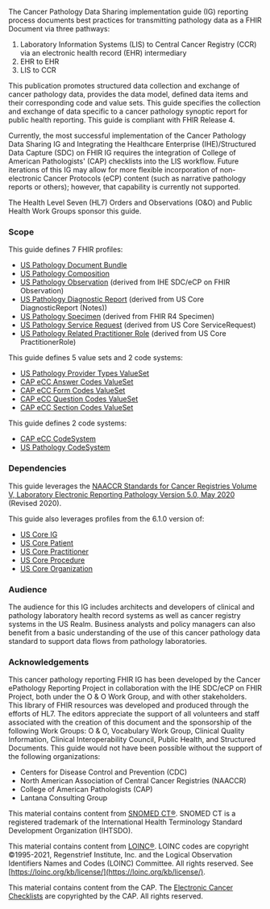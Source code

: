 The Cancer Pathology Data Sharing implementation guide (IG) reporting process documents best practices for transmitting pathology data as a FHIR Document via three pathways:

1. Laboratory Information Systems (LIS) to Central Cancer Registry (CCR) via an electronic health record (EHR) intermediary
2. EHR to EHR
3. LIS to CCR 

This publication promotes structured data collection and exchange of cancer pathology data, provides the data model, defined data items and their corresponding code and value sets. This guide specifies the collection and exchange of data specific to a cancer pathology synoptic report for public health reporting. This guide is compliant with FHIR Release 4.

Currently, the most successful implementation of the Cancer Pathology Data Sharing IG and Integrating the Healthcare Enterprise (IHE)/Structured Data Capture (SDC) on FHIR IG requires the integration of College of American Pathologists' (CAP) checklists into the LIS workflow. Future iterations of this IG may allow for more flexible incorporation of non-electronic Cancer Protocols (eCP) content (such as narrative pathology reports or others); however, that capability is currently not supported.

The Health Level Seven (HL7) Orders and Observations (O&O) and Public Health Work Groups sponsor this guide. 

### Scope
This guide defines 7 FHIR profiles:
* [US Pathology Document Bundle](StructureDefinition-us-pathology-exchange-bundle.html)
* [US Pathology Composition](StructureDefinition-us-pathology-composition.html)
* [US Pathology Observation](StructureDefinition-us-pathology-observation.html) (derived from IHE SDC/eCP on FHIR Observation)
* [US Pathology Diagnostic Report](StructureDefinition-us-pathology-diagnostic-report.html) (derived from US Core DiagnosticReport (Notes))
* [US Pathology Specimen](StructureDefinition-us-pathology-specimen.html) (derived from FHIR R4 Specimen)
* [US Pathology Service Request](StructureDefinition-us-pathology-service-request.html) (derived from US Core ServiceRequest)
* [US Pathology Related Practitioner Role](StructureDefinition-us-pathology-related-practitioner-role.html) (derived from US Core PractitionerRole)

This guide defines 5 value sets and 2 code systems:
* [US Pathology Provider Types ValueSet](https://build.fhir.org/ig/HL7/cancer-reporting/ValueSet-us-pathology-provider-types.html)
* [CAP eCC Answer Codes ValueSet](https://build.fhir.org/ig/HL7/cancer-reporting/ValueSet-cap-ecc-answer-codes.html)
* [CAP eCC Form Codes ValueSet](https://build.fhir.org/ig/HL7/cancer-reporting/ValueSet-cap-ecc-form-codes.html)
* [CAP eCC Question Codes ValueSet](https://build.fhir.org/ig/HL7/cancer-reporting/ValueSet-cap-question-answer-codes.html)
* [CAP eCC Section Codes ValueSet](https://build.fhir.org/ig/HL7/cancer-reporting/ValueSet-cap-ecc-section-codes.html)

This guide defines 2 code systems:
* [CAP eCC CodeSystem](https://build.fhir.org/ig/HL7/cancer-reporting/CodeSystem-cap-ecc-codesystem.html)
* [US Pathology CodeSystem](https://build.fhir.org/ig/HL7/cancer-reporting/CodeSystem-us-pathology-codesystem.html)

### Dependencies
This guide leverages the [NAACCR Standards for Cancer Registries Volume V, Laboratory Electronic Reporting Pathology Version 5.0, May 2020](https://www.naaccr.org/wp-content/uploads/2020/07/NAACCR-Vol-V_Revised_20200720.pdf) (Revised 2020).

This guide also leverages profiles from the 6.1.0 version of:
* [US Core IG](http://hl7.org/fhir/us/core/STU6.1/index.html)
* [US Core Patient](http://hl7.org/fhir/us/core/STU6.1/StructureDefinition-us-core-patient.html) 
* [US Core Practitioner](http://hl7.org/fhir/us/core/STU6.1/StructureDefinition-us-core-practitioner.html)
* [US Core Procedure](http://hl7.org/fhir/us/core/STU6.1/StructureDefinition-us-core-procedure.html)
* [US Core Organization](http://hl7.org/fhir/us/core/STU6.1/StructureDefinition-us-core-organization.html)

### Audience
The audience for this IG includes architects and developers of clinical and pathology laboratory health record systems as well as cancer registry systems in the US Realm. Business analysts and policy managers can also benefit from a basic understanding of the use of this cancer pathology data standard to support data flows from pathology laboratories.

### Acknowledgements
This cancer pathology reporting FHIR IG has been developed by the Cancer ePathology Reporting Project in collaboration with the IHE SDC/eCP on FHIR Project, both under the O & O Work Group, and with other stakeholders. This library of FHIR resources was developed and produced through the efforts of HL7. The editors appreciate the support of all volunteers and staff associated with the creation of this document and the sponsorship of the following Work Groups: O & O, Vocabulary Work Group, Clinical Quality Information, Clinical Interoperability Council, Public Health, and Structured Documents. This guide would not have been possible without the support of the following organizations:
* Centers for Disease Control and Prevention (CDC)
* North American Association of Central Cancer Registries (NAACCR)
* College of American Pathologists (CAP)
* Lantana Consulting Group

This material contains content from [SNOMED CT®](http://www.ihtsdo.org/snomed-ct/). SNOMED CT is a registered trademark of the International Health Terminology Standard Development Organization (IHTSDO).

This material contains content from [LOINC®](http://loinc.org). LOINC codes are copyright ©1995-2021, Regenstrief Institute, Inc. and the Logical Observation Identifiers Names and Codes (LOINC) Committee. All rights reserved. See [https://loinc.org/kb/license/](https://loinc.org/kb/license/).

This material contains content from the CAP. The [Electronic Cancer Checklists](https://www.cap.org/laboratory-improvement/proficiency-testing/cap-ecc) are copyrighted by the CAP. All rights reserved.